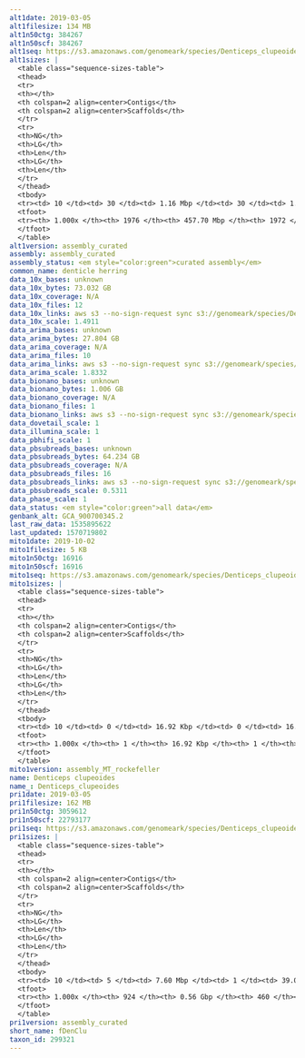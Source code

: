 ```yaml
---
alt1date: 2019-03-05
alt1filesize: 134 MB
alt1n50ctg: 384267
alt1n50scf: 384267
alt1seq: https://s3.amazonaws.com/genomeark/species/Denticeps_clupeoides/fDenClu1/assembly_curated/fDenClu1.alt.cur.20190305.fasta.gz
alt1sizes: |
  <table class="sequence-sizes-table">
  <thead>
  <tr>
  <th></th>
  <th colspan=2 align=center>Contigs</th>
  <th colspan=2 align=center>Scaffolds</th>
  </tr>
  <tr>
  <th>NG</th>
  <th>LG</th>
  <th>Len</th>
  <th>LG</th>
  <th>Len</th>
  </tr>
  </thead>
  <tbody>
  <tr><td> 10 </td><td> 30 </td><td> 1.16 Mbp </td><td> 30 </td><td> 1.16 Mbp </td></tr>  <tr><td> 20 </td><td> 79 </td><td> 0.80 Mbp </td><td> 79 </td><td> 0.80 Mbp </td></tr>  <tr><td> 30 </td><td> 146 </td><td> 0.61 Mbp </td><td> 146 </td><td> 0.61 Mbp </td></tr>  <tr><td> 40 </td><td> 229 </td><td> 0.50 Mbp </td><td> 229 </td><td> 0.50 Mbp </td></tr>  <tr style="background-color:#cccccc;"><td> 50 </td><td> 333 </td><td> 0.38 Mbp </td><td> 333 </td><td> 0.38 Mbp </td></tr>  <tr><td> 60 </td><td> 465 </td><td> 0.31 Mbp </td><td> 465 </td><td> 0.31 Mbp </td></tr>  <tr><td> 70 </td><td> 630 </td><td> 0.24 Mbp </td><td> 630 </td><td> 0.24 Mbp </td></tr>  <tr><td> 80 </td><td> 848 </td><td> 0.18 Mbp </td><td> 848 </td><td> 0.18 Mbp </td></tr>  <tr><td> 90 </td><td> 1159 </td><td> 0.12 Mbp </td><td> 1158 </td><td> 0.12 Mbp </td></tr>  <tr><td> 100 </td><td> 1975 </td><td> 164  bp </td><td> 1971 </td><td> 191  bp </td></tr>  </tbody>
  <tfoot>
  <tr><th> 1.000x </th><th> 1976 </th><th> 457.70 Mbp </th><th> 1972 </th><th> 457.70 Mbp </th></tr>
  </tfoot>
  </table>
alt1version: assembly_curated
assembly: assembly_curated
assembly_status: <em style="color:green">curated assembly</em>
common_name: denticle herring
data_10x_bases: unknown
data_10x_bytes: 73.032 GB
data_10x_coverage: N/A
data_10x_files: 12
data_10x_links: aws s3 --no-sign-request sync s3://genomeark/species/Denticeps_clupeoides/fDenClu1/genomic_data/10x/ .<br>
data_10x_scale: 1.4911
data_arima_bases: unknown
data_arima_bytes: 27.804 GB
data_arima_coverage: N/A
data_arima_files: 10
data_arima_links: aws s3 --no-sign-request sync s3://genomeark/species/Denticeps_clupeoides/fDenClu1/genomic_data/arima/ .<br>
data_arima_scale: 1.8332
data_bionano_bases: unknown
data_bionano_bytes: 1.006 GB
data_bionano_coverage: N/A
data_bionano_files: 1
data_bionano_links: aws s3 --no-sign-request sync s3://genomeark/species/Denticeps_clupeoides/fDenClu1/genomic_data/bionano/ .<br>
data_dovetail_scale: 1
data_illumina_scale: 1
data_pbhifi_scale: 1
data_pbsubreads_bases: unknown
data_pbsubreads_bytes: 64.234 GB
data_pbsubreads_coverage: N/A
data_pbsubreads_files: 16
data_pbsubreads_links: aws s3 --no-sign-request sync s3://genomeark/species/Denticeps_clupeoides/fDenClu1/genomic_data/pacbio/ . --exclude "*ccs*bam*"<br>
data_pbsubreads_scale: 0.5311
data_phase_scale: 1
data_status: <em style="color:green">all data</em>
genbank_alt: GCA_900700345.2
last_raw_data: 1535895622
last_updated: 1570719802
mito1date: 2019-10-02
mito1filesize: 5 KB
mito1n50ctg: 16916
mito1n50scf: 16916
mito1seq: https://s3.amazonaws.com/genomeark/species/Denticeps_clupeoides/fDenClu1/assembly_MT_rockefeller/fDenClu1.MT.20191002.fasta.gz
mito1sizes: |
  <table class="sequence-sizes-table">
  <thead>
  <tr>
  <th></th>
  <th colspan=2 align=center>Contigs</th>
  <th colspan=2 align=center>Scaffolds</th>
  </tr>
  <tr>
  <th>NG</th>
  <th>LG</th>
  <th>Len</th>
  <th>LG</th>
  <th>Len</th>
  </tr>
  </thead>
  <tbody>
  <tr><td> 10 </td><td> 0 </td><td> 16.92 Kbp </td><td> 0 </td><td> 16.92 Kbp </td></tr>  <tr><td> 20 </td><td> 0 </td><td> 16.92 Kbp </td><td> 0 </td><td> 16.92 Kbp </td></tr>  <tr><td> 30 </td><td> 0 </td><td> 16.92 Kbp </td><td> 0 </td><td> 16.92 Kbp </td></tr>  <tr><td> 40 </td><td> 0 </td><td> 16.92 Kbp </td><td> 0 </td><td> 16.92 Kbp </td></tr>  <tr style="background-color:#cccccc;"><td> 50 </td><td> 0 </td><td style="background-color:#ff8888;"> 16.92 Kbp </td><td> 0 </td><td style="background-color:#ff8888;"> 16.92 Kbp </td></tr>  <tr><td> 60 </td><td> 0 </td><td> 16.92 Kbp </td><td> 0 </td><td> 16.92 Kbp </td></tr>  <tr><td> 70 </td><td> 0 </td><td> 16.92 Kbp </td><td> 0 </td><td> 16.92 Kbp </td></tr>  <tr><td> 80 </td><td> 0 </td><td> 16.92 Kbp </td><td> 0 </td><td> 16.92 Kbp </td></tr>  <tr><td> 90 </td><td> 0 </td><td> 16.92 Kbp </td><td> 0 </td><td> 16.92 Kbp </td></tr>  <tr><td> 100 </td><td> 0 </td><td> 16.92 Kbp </td><td> 0 </td><td> 16.92 Kbp </td></tr>  </tbody>
  <tfoot>
  <tr><th> 1.000x </th><th> 1 </th><th> 16.92 Kbp </th><th> 1 </th><th> 16.92 Kbp </th></tr>
  </tfoot>
  </table>
mito1version: assembly_MT_rockefeller
name: Denticeps clupeoides
name_: Denticeps_clupeoides
pri1date: 2019-03-05
pri1filesize: 162 MB
pri1n50ctg: 3059612
pri1n50scf: 22793177
pri1seq: https://s3.amazonaws.com/genomeark/species/Denticeps_clupeoides/fDenClu1/assembly_curated/fDenClu1.pri.cur.20190305.fasta.gz
pri1sizes: |
  <table class="sequence-sizes-table">
  <thead>
  <tr>
  <th></th>
  <th colspan=2 align=center>Contigs</th>
  <th colspan=2 align=center>Scaffolds</th>
  </tr>
  <tr>
  <th>NG</th>
  <th>LG</th>
  <th>Len</th>
  <th>LG</th>
  <th>Len</th>
  </tr>
  </thead>
  <tbody>
  <tr><td> 10 </td><td> 5 </td><td> 7.60 Mbp </td><td> 1 </td><td> 39.02 Mbp </td></tr>  <tr><td> 20 </td><td> 14 </td><td> 6.22 Mbp </td><td> 2 </td><td> 36.91 Mbp </td></tr>  <tr><td> 30 </td><td> 24 </td><td> 4.99 Mbp </td><td> 4 </td><td> 34.21 Mbp </td></tr>  <tr><td> 40 </td><td> 36 </td><td> 3.91 Mbp </td><td> 6 </td><td> 25.34 Mbp </td></tr>  <tr style="background-color:#cccccc;"><td> 50 </td><td> 52 </td><td style="background-color:#88ff88;"> 3.06 Mbp </td><td> 8 </td><td style="background-color:#88ff88;"> 22.79 Mbp </td></tr>  <tr><td> 60 </td><td> 74 </td><td> 2.25 Mbp </td><td> 11 </td><td> 22.54 Mbp </td></tr>  <tr><td> 70 </td><td> 105 </td><td> 1.57 Mbp </td><td> 14 </td><td> 21.43 Mbp </td></tr>  <tr><td> 80 </td><td> 150 </td><td> 0.94 Mbp </td><td> 16 </td><td> 20.35 Mbp </td></tr>  <tr><td> 90 </td><td> 261 </td><td> 0.25 Mbp </td><td> 19 </td><td> 19.30 Mbp </td></tr>  <tr><td> 100 </td><td> 923 </td><td> 193  bp </td><td> 459 </td><td> 8.88 Kbp </td></tr>  </tbody>
  <tfoot>
  <tr><th> 1.000x </th><th> 924 </th><th> 0.56 Gbp </th><th> 460 </th><th> 0.57 Gbp </th></tr>
  </tfoot>
  </table>
pri1version: assembly_curated
short_name: fDenClu
taxon_id: 299321
---
```

